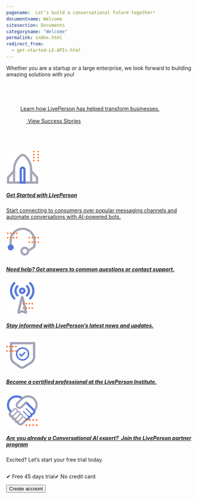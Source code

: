 ```yaml
---
pagename:  Let’s build a conversational future together!
documentname: Welcome
sitesection: Documents
categoryname: "Welcome"
permalink: index.html
redirect_from:
  - get-started-LE-APIs.html
---
```

<div class="header-label">
Whether you are a startup or a large enterprise, we look forward to building amazing 
solutions with you!
</div>

<div class="card-container">
  <div id="success-stories" class="welcome-card" style="padding:58px 22px 58px 22px;">
    <a href="https://www.liveperson.com/resources/success-stories/">
      <p class="success-stories-header" style="margin-top: 17px;margin-left: 16px;"> Learn how LivePerson has helped transform businesses.</p>
      <p class="free-trial-label" style="margin-left: 16px;"> 
      <img class="dots-container" src="img/four-dots-white.svg"/>
      View Success Stories</p>
    </a>
  </div>
  <div class="welcome-card">
    <a target="_blank" href="/overview.html"> 
      <img class="container-image" src="img/ic_get_started.svg"/>
      <h5 class="welcome-title">Get Started with LivePerson</h5>
      <p class="welcome-content">Start connecting to consumers over popular messaging channels and automate conversations with AI-powered bots.</p>
    </a>
  </div>
  <div class="welcome-card">
    <a target="_blank" href="https://knowledge.liveperson.com/troubleshooting-how-to-contact-support.html"> 
      <img class="container-image" src="img/ic_support.svg"/>
      <h5 class="welcome-title">Need help? Get answers to common questions or contact support.</h5>
    </a>
  </div>
  <div class="welcome-card">
    <a target="_blank" href="https://knowledge.liveperson.com/whats-new-latest-whats-new.html"> 
      <img class="container-image" src="img/ic_news.svg"/>
      <h5 class="welcome-title">Stay informed with LivePerson’s latest news and updates.</h5>
    </a>
  </div>

  <div class="welcome-card">
    <a target="_blank" href="https://institute.liveperson.com/"> 
      <img class="container-image" src="img/ic_APIs.svg"/>
      <h5 class="welcome-title">Become a certified professional at the LivePerson Institute.</h5>
    </a>
  </div>

  <div class="welcome-card">
    <a target="_blank" href="https://www.liveperson.com/signup/"> 
      <img class="container-image" src="img/ic_partners.svg"/>
      <h5 class="welcome-title">Are you already a Conversational AI expert?  Join the LivePerson partner program</h5>
    </a>
  </div>
</div>
<div class="card-container">
  <div id="free-trial">
      <div id="free-trial-content-container">
        <p class="free-trial-header">Excited? Let’s start your free trial today.</p>
        <div style="display:flex">
          <p class="free-trial-label"> &#10004; Free 45 days trial</p>
          <p class="free-trial-label">&#10004; No credit card</p>
        </div>   
      </div>
      <div id="free-trial-button-welcome">
        <a target="_blank" href="https://developers.liveperson.com/register.html">
          <button id="create-button">Create account</button>
        </a>
      </div>
  </div>
</div>